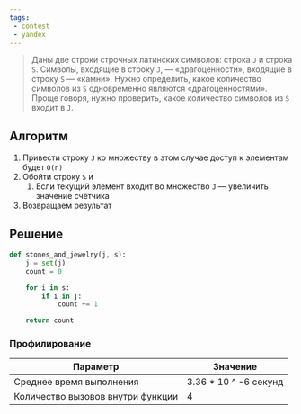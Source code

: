 ```yaml
---
tags:
 - contest
 - yandex
---
```


> Даны две строки строчных латинских символов: строка `J` и строка `S`. Символы, входящие в строку `J`, — «драгоценности», входящие в строку `S` — «камни». Нужно определить, какое количество символов из `S` одновременно являются «драгоценностями». Проще говоря, нужно проверить, какое количество символов из `S` входит в `J`.

## Алгоритм

1. Привести строку `J` ко множеству в этом случае доступ к элементам будет `O(n)`
2. Обойти строку `S` и
	1. Если текущий элемент входит во множество `J` — увеличить значение счётчика
3. Возвращаем результат

## Решение

```Python
def stones_and_jewelry(j, s):
    j = set(j)
    count = 0

    for i in s:
        if i in j:
            count += 1

    return count
```

### Профилирование

| Параметр | Значение |
| --- | --- |
| Среднее время  выполнения | 3.36 * 10 ^ -6 секунд |
| Количество вызовов внутри функции | 4 |
